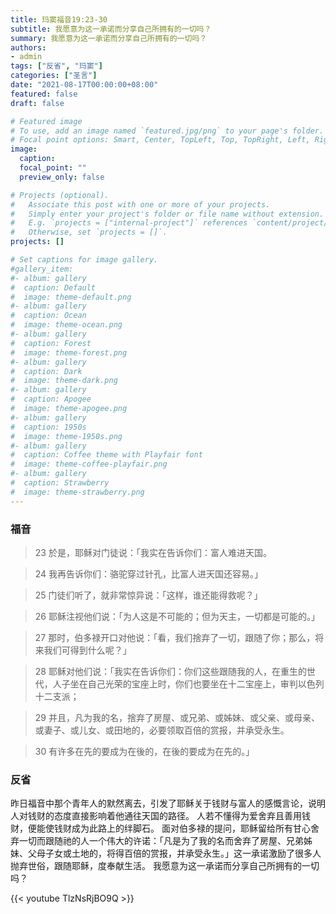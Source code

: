 ```yaml
---
title: 玛窦福音19:23-30
subtitle: 我愿意为这一承诺而分享自己所拥有的一切吗？
summary: 我愿意为这一承诺而分享自己所拥有的一切吗？
authors:
- admin
tags: ["反省", "玛窦"]
categories: ["圣言"]
date: "2021-08-17T00:00:00+08:00"
featured: false
draft: false

# Featured image
# To use, add an image named `featured.jpg/png` to your page's folder.
# Focal point options: Smart, Center, TopLeft, Top, TopRight, Left, Right, BottomLeft, Bottom, BottomRight
image:
  caption:
  focal_point: ""
  preview_only: false

# Projects (optional).
#   Associate this post with one or more of your projects.
#   Simply enter your project's folder or file name without extension.
#   E.g. `projects = ["internal-project"]` references `content/project/deep-learning/index.md`.
#   Otherwise, set `projects = []`.
projects: []

# Set captions for image gallery.
#gallery_item:
#- album: gallery
#  caption: Default
#  image: theme-default.png
#- album: gallery
#  caption: Ocean
#  image: theme-ocean.png
#- album: gallery
#  caption: Forest
#  image: theme-forest.png
#- album: gallery
#  caption: Dark
#  image: theme-dark.png
#- album: gallery
#  caption: Apogee
#  image: theme-apogee.png
#- album: gallery
#  caption: 1950s
#  image: theme-1950s.png
#- album: gallery
#  caption: Coffee theme with Playfair font
#  image: theme-coffee-playfair.png
#- album: gallery
#  caption: Strawberry
#  image: theme-strawberry.png
---
```


### 福音
> 23 於是，耶稣对门徒说：「我实在告诉你们：富人难进天国。

> 24 我再告诉你们：骆驼穿过针孔，比富人进天国还容易。」

> 25 门徒们听了，就非常惊异说：「这样，谁还能得救呢？」

> 26 耶稣注视他们说：「为人这是不可能的；但为天主，一切都是可能的。」

> 27 那时，伯多禄开口对他说：「看，我们捨弃了一切，跟随了你；那么，将来我们可得到什么呢？」

> 28 耶稣对他们说：「我实在告诉你们：你们这些跟随我的人，在重生的世代，人子坐在自己光荣的宝座上时，你们也要坐在十二宝座上，审判以色列十二支派；

> 29 并且，凡为我的名，捨弃了房屋、或兄弟、或姊妹、或父亲、或母亲、或妻子、或儿女、或田地的，必要领取百倍的赏报，并承受永生。

> 30 有许多在先的要成为在後的，在後的要成为在先的。」

### 反省
昨日福音中那个青年人的默然离去，引发了耶稣关于钱财与富人的感慨言论，说明人对钱财的态度直接影响着他通往天国的路径。 人若不懂得为爱舍弃且善用钱财，便能使钱财成为此路上的绊脚石。 面对伯多禄的提问，耶稣留给所有甘心舍弃一切而跟随祂的人一个伟大的许诺：「凡是为了我的名而舍弃了房屋、兄弟姊妹、父母子女或土地的，将得百倍的赏报，并承受永生。」这一承诺激励了很多人抛弃世俗，跟随耶稣，度奉献生活。 我愿意为这一承诺而分享自己所拥有的一切吗？

{{< youtube TlzNsRjBO9Q >}}
